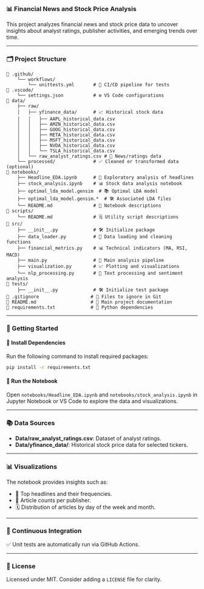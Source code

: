 ### 📊 Financial News and Stock Price Analysis

This project analyzes financial news and stock price data to uncover insights about analyst ratings, publisher activities, and emerging trends over time.

---

### 🗂️ Project Structure

```
📁 .github/  
    └── workflows/  
        └── unittests.yml       # 🚀 CI/CD pipeline for tests  
📁 .vscode/  
    └── settings.json           # ⚙️ VS Code configurations  
📁 data/  
    ├── raw/  
    │   ├── yfinance_data/      # 📈 Historical stock data  
    │   │   ├── AAPL_historical_data.csv  
    │   │   ├── AMZN_historical_data.csv  
    │   │   ├── GOOG_historical_data.csv  
    │   │   ├── META_historical_data.csv  
    │   │   ├── MSFT_historical_data.csv  
    │   │   ├── NVDA_historical_data.csv  
    │   │   └── TSLA_historical_data.csv  
    │   └── raw_analyst_ratings.csv # 📰 News/ratings data  
    └── processed/              # ✅ Cleaned or transformed data (optional)  
📁 notebooks/  
    ├── Headline_EDA.ipynb      # 🧪 Exploratory analysis of headlines  
    ├── stock_analysis.ipynb    # 📊 Stock data analysis notebook  
    ├── optimal_lda_model.gensim  # 📚 Optimal LDA model  
    ├── optimal_lda_model.gensim.*  # 🛠️ Associated LDA files  
    └── README.md               # 📖 Notebook descriptions  
📁 scripts/  
    └── README.md               # 🗒️ Utility script descriptions  
📁 src/  
    ├── __init__.py             # 🛠️ Initialize package  
    ├── data_loader.py          # 📂 Data loading and cleaning functions  
    ├── financial_metrics.py    # 📊 Technical indicators (MA, RSI, MACD)  
    ├── main.py                 # 🎯 Main analysis pipeline  
    ├── visualization.py        # 📈 Plotting and visualizations  
    └── nlp_processing.py       # 🧠 Text processing and sentiment analysis  
📁 tests/  
    ├── __init__.py             # 🛠️ Initialize test package  
📄 .gitignore                   # 🚫 Files to ignore in Git  
📄 README.md                    # 📖 Main project documentation  
📄 requirements.txt             # 🧩 Python dependencies  
```

---

### 🏁 Getting Started

#### 🔧 Install Dependencies

Run the following command to install required packages:

```bash
pip install -r requirements.txt  
```

#### 📂 Run the Notebook

Open `notebooks/Headline_EDA.ipynb` and `notebooks/stock_analysis.ipynb` in Jupyter Notebook or VS Code to explore the data and visualizations.

---

### 📚 Data Sources

* **Data/raw\_analyst\_ratings.csv**: Dataset of analyst ratings.
* **Data/yfinance\_data/**: Historical stock price data for selected tickers.

---

### 📊 Visualizations

The notebook provides insights such as:

* 📰 Top headlines and their frequencies.
* 🏢 Article counts per publisher.
* 🗓️ Distribution of articles by day of the week and month.

---

### 🔄 Continuous Integration

✅ Unit tests are automatically run via GitHub Actions.

---

### 📜 License

Licensed under MIT. Consider adding a `LICENSE` file for clarity.

